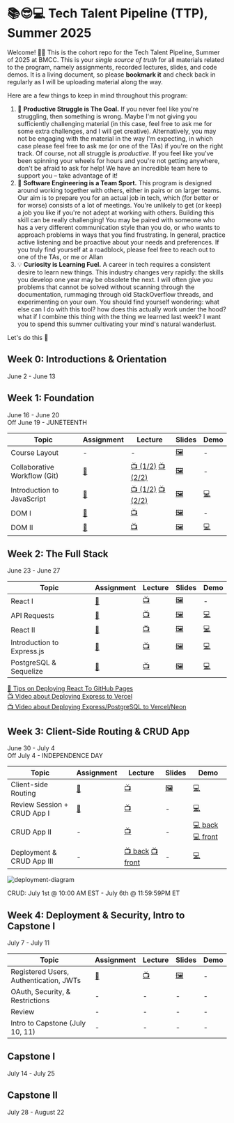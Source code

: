 # 📚😎💻 **Tech Talent Pipeline (TTP), Summer 2025**

Welcome! 👋🏻 This is the cohort repo for the Tech Talent Pipeline, Summer of 2025 at BMCC. This is your _single source of truth_ for all
materials related to the program, namely assignments, recorded lectures, slides, and code demos. It is a living document, so please
**bookmark it** and check back in regularly as I will be uploading material along the way.

Here are a few things to keep in mind throughout this program:

1. 🎯 **Productive Struggle is The Goal.** If you never feel like you're struggling, then something is wrong. Maybe I'm not giving you sufficiently challenging material (in this case, feel free to ask me for some extra challenges, and I will get creative). Alternatively, you may not be engaging with the material in the way I'm expecting, in which case please feel free to ask me (or one of the TAs) if you're on the right track. Of course, not all struggle is _productive_. If you feel like you've been spinning your wheels for hours and you're not getting anywhere, don't be afraid to ask for help! We have an incredible team here to support you – take advantage of it!
2. 🤝 **Software Engineering is a Team Sport.** This program is designed around working together with others, either in pairs or on larger teams. Our aim is to prepare you for an actual job in tech, which (for better or for worse) consists of a lot of meetings. You're unlikely to get (or keep) a job you like if you're not adept at working with others. Building this skill can be really challenging! You may be paired with someone who has a very different communication style than you do, or who wants to approach problems in ways that you find frustrating. In general, practice active listening and be proactive about your needs and preferences. If you truly find yourself at a roadblock, please feel free to reach out to one of the TAs, or me or Allan
3. 💡 **Curiosity is Learning Fuel.** A career in tech requires a consistent desire to learn new things. This industry changes very rapidly: the skills you develop one year may be obsolete the next. I will often give you problems that cannot be solved without scanning through the documentation, rummaging through old StackOverflow threads, and experimenting on your own. You should find yourself wondering: what else can I do with this tool? how does this actually work under the hood? what if I combine this thing with the thing we learned last week? I want you to spend this summer cultivating your mind's natural wanderlust.

Let's do this 🚀

## Week 0: Introductions & Orientation

June 2 - June 13

## Week 1: Foundation

June 16 - June 20
</br>
Off June 19 - JUNETEENTH

| Topic                        | Assignment        | Lecture                                           | Slides                     | Demo            |
| ---------------------------- | ----------------- | ------------------------------------------------- | -------------------------- | --------------- |
| Course Layout                | -                 | -                                                 | [🖼️][course-layout-slides] | -               |
| Collaborative Workflow (Git) | [📝][collab-asst] | [📺 (1/2)][collab-lec-1] [📺 (2/2)][collab-lec-2] | [🖼️][collab-lec-slides]    | -               |
| Introduction to JavaScript   | [📝][js-asst]     | [📺 (1/2)][js-lec-1] [📺 (2/2)][js-lec-2]         | [🖼️][js-slides]            | [💻][js-demo]   |
| DOM I                        | [📝][dom1-asst]   | [📺][dom1-lec]                                    | [🖼️][dom1-slides]          | -               |
| DOM II                       | [📝][dom2-asst]   | [📺][dom2-lec]                                    | [🖼️][dom2-slides]          | [💻][dom2-demo] |

[//]: # " Paste in table above >> [📝][collab-asst] "
[collab-asst]: ./assignments/01-Git.md
[js-asst]: ./assignments/02-JS.md
[//]: # " Paste in table above >> [📺][collab-lec] "
[collab-lec-1]: https://youtu.be/dET2dHExStc
[collab-lec-2]: https://youtu.be/1-rP7Wu8HBg
[course-layout-slides]: ./slides/00%20-%20Introductions%20and%20Course%20Layout.pdf
[//]: # " Paste in table above >> [🖼️][collab-lec-slides] "
[collab-lec-slides]: https://github.com/fterdal/ttp-summer-2025/blob/main/slides/02%20-%20Git%20Workflows%2C%20GitHub%2C%20and%20More%20Git%20(2025).pdf
[js-lec-1]: https://youtu.be/su6xfZ--UQY
[js-lec-2]: https://youtu.be/BGI8N2kdEBQ
[js-slides]: ./slides/03%20-%20Javascript.pdf
[//]: # " Paste in table above >> [💻][js-demo] "
[js-demo]: https://github.com/fterdal/ttp-js-demo/blob/main/script.js
[dom1-asst]: ./assignments/03-DOM.md
[dom1-lec]: https://youtu.be/-mksoNVOkGM
[dom1-slides]: ./slides/05-%20DOM%20I.pdf
[dom2-lec]: https://youtu.be/ij_Lpuun3gM
[dom2-asst]: ./assignments/04-DOM2.md
[dom2-slides]: ./slides/06-%20DOM%20II.pdf
[dom2-demo]: https://github.com/fterdal/DOM-2-StartingPoint/tree/main/demo

## Week 2: The Full Stack

June 23 - June 27

| Topic                      | Assignment           | Lecture             | Slides                 | Demo                 |
| -------------------------- | -------------------- | ------------------- | ---------------------- | -------------------- |
| React I                    | [📝][react1-asst]    | [📺][react1-lec]    | [🖼️][react1-slides]    | -                    |
| API Requests               | [📝][api-asst]       | [📺][api-lec]       | [🖼️][api-slides]       | [💻][api-demo]       |
| React II                   | [📝][react2-asst]    | [📺][react2-lec]    | [🖼️][react2-slides]    | [💻][react2-demo]    |
| Introduction to Express.js | [📝][express-asst]   | [📺][express-lec]   | [🖼️][express-slides]   | [💻][express-demo]   |
| PostgreSQL & Sequelize     | [📝][sequelize-asst] | [📺][sequelize-lec] | [🖼️][sequelize-slides] | [💻][sequelize-demo] |

[👀 Tips on Deploying React To GitHub Pages](https://gist.github.com/fterdal/8dcc928cd5e4ede8d697295710ddc581)
</br>
[📺 Video about Deploying Express to Vercel](https://youtu.be/wU18h51hTCk)
</br>
[📺 Video about Deploying Express/PostgreSQL to Vercel/Neon](https://youtu.be/Ij3q4XERCcA)

[react1-lec]: https://youtu.be/4dF1UgZ7P3Q
[react1-asst]: ./assignments/05-React.md
[react1-slides]: ./slides/07-React-1.pdf
[api-asst]: ./assignments/06-APIRequests.md
[api-lec]: https://youtu.be/Kk9t_aC6s2g
[api-slides]: ./slides/08-api-requests.pdf
[api-demo]: https://github.com/fterdal/React-APIRequests/blob/finn-demo/src/TodoList.jsx
[react2-asst]: ./assignments/07-React2.md
[react2-slides]: ./slides/09-React-2.pdf
[react2-demo]: https://github.com/fterdal/React-2-Forms/blob/finn-code-demo/src/components/AddBook.jsx
[react2-lec]: https://youtu.be/Yzl6cLNhHuI
[express-asst]: ./assignments/08-Express.md
[express-lec]: https://youtu.be/Xf4MK0pDeFs
[express-deployment]: https://youtu.be/wU18h51hTCk
[express-slides]: ./slides/10-Express.pdf
[express-demo]: https://github.com/fterdal/ttp-express-code-demo/blob/main/app.js
[sequelize-asst]: ./assignments/09-Sequelize.md
[sequelize-lec]: https://youtu.be/e4A5oQvvojI
[sequelize-slides]: ./slides/11-Sequelize.pdf
[sequelize-demo]: https://github.com/fterdal/ttp-express-code-demo/blob/sequelize-demo/database/duck.js

## Week 3: Client-Side Routing & CRUD App

June 30 - July 4
</br>
Off July 4 - INDEPENDENCE DAY

| Topic                       | Assignment         | Lecture                                          | Slides               | Demo                                               |
| --------------------------- | ------------------ | ------------------------------------------------ | -------------------- | -------------------------------------------------- |
| Client-side Routing         | [📝][routing-asst] | [📺][routing-lec]                                | [🖼️][routing-slides] | [💻][routing-demo]                                 |
| Review Session + CRUD App I | [📝][crud-asst]    | [📺][crud-lec]                                   | -                    | [💻][crud-demo]                                    |
| CRUD App II                 | -                  | [📺][crud2-lec]                                  | -                    | [💻 back][crud2-demo-be] [💻 front][crud2-demo-fe] |
| Deployment & CRUD App III   | -                  | [📺 back][crud3-lec-be] [📺 front][crud3-lec-fe] | -                    | [💻][crud3-demo-fe]                                |

[routing-asst]: ./assignments/10-ClientSideRouting.md
[routing-slides]: ./slides/12-ClientSide-Routing.pdf
[routing-lec]: https://youtu.be/1tCeZ-t2LN4
[routing-demo]: https://github.com/fterdal/Routing-Demo/blob/main/src/app.jsx
[crud-asst]: https://docs.google.com/document/d/1NNbopxSE0JMOI1gVGuUp9gwX85KOEscdpiqGw6PZqBs/edit?usp=sharing
[crud-lec]: https://youtu.be/epiBXRsDkdc
[crud-demo]: https://github.com/fterdal/crud-demo-1
[crud2-lec]: https://youtu.be/9VgDf-rM7b0
[crud2-demo-be]: https://github.com/fterdal/crud-demo-1
[crud2-demo-fe]: https://github.com/TTP-2025/crud-demo-frontend
[crud3-lec-be]: https://youtu.be/vWqE9Wo0rtY
[crud3-lec-fe]: https://youtu.be/ZF7FpM6STHI
[crud3-demo-fe]: https://github.com/fterdal/deployment-demo-frontend/blob/main/webpack.config.js#L13-L17

![deployment-diagram](https://github.com/user-attachments/assets/004fb1ef-d368-47dc-a1a7-95202c52648b)

CRUD: July 1st @ 10:00 AM EST - July 6th @ 11:59:59PM ET

## Week 4: Deployment & Security, Intro to Capstone I

July 7 - July 11

| Topic                                  | Assignment      | Lecture        | Slides            | Demo |
| -------------------------------------- | --------------- | -------------- | ----------------- | ---- |
| Registered Users, Authentication, JWTs | [📝][auth-asst] | [📺][auth-lec] | [🖼️][auth-slides] | -    |
| OAuth, Security, & Restrictions        | -               | -              | -                 | -    |
| Review                                 | -               | -              | -                 | -    |
| Intro to Capstone (July 10, 11)        | -               | -              | -                 | -    |

[auth-asst]: ./assignments/11-Authentication.md
[auth-lec]: https://youtu.be/KQf9mfcycCI
[auth-slides]: ./slides/13-Authentication.pdf

## Capstone I

July 14 - July 25

## Capstone II

July 28 - August 22

